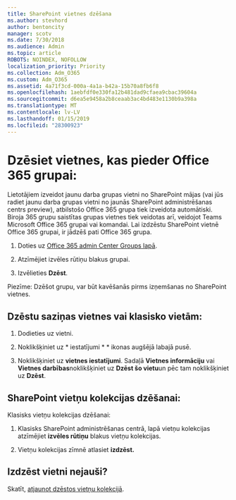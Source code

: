 ```yaml
---
title: SharePoint vietnes dzēšana
ms.author: stevhord
author: bentoncity
manager: scotv
ms.date: 7/30/2018
ms.audience: Admin
ms.topic: article
ROBOTS: NOINDEX, NOFOLLOW
localization_priority: Priority
ms.collection: Adm_O365
ms.custom: Adm_O365
ms.assetid: 4a71f3cd-000a-4a1a-b42a-15b70a8fb6f8
ms.openlocfilehash: 1aebfdf0e330fa12b481dad9cfaea9cbac39604a
ms.sourcegitcommit: d6ea5e9458a2b8ceaab3ac4bd483e1130b9a398a
ms.translationtype: MT
ms.contentlocale: lv-LV
ms.lasthandoff: 01/15/2019
ms.locfileid: "28300923"
---
```

# <a name="delete-sites-that-belong-to-an-office-365-group"></a>Dzēsiet vietnes, kas pieder Office 365 grupai:

Lietotājiem izveidot jaunu darba grupas vietni no SharePoint mājas (vai jūs radiet jaunu darba grupas vietni no jaunās SharePoint administrēšanas centrs preview), atbilstošo Office 365 grupa tiek izveidota automātiski. Biroja 365 grupu saistītas grupas vietnes tiek veidotas arī, veidojot Teams Microsoft Office 365 grupai vai komandai. Lai izdzēstu SharePoint vietnē Office 365 grupai, ir jādzēš pati Office 365 grupa. 
  
1. Doties uz [Office 365 admin Center Groups lapā](https://portal.office.com/adminportal/home#/groups).
    
2. Atzīmējiet izvēles rūtiņu blakus grupai.
    
3. Izvēlieties **Dzēst**.
    
Piezīme: Dzēšot grupu, var būt kavēšanās pirms izņemšanas no SharePoint vietnes.
  
## <a name="delete-communication-sites-or-classic-sites"></a>Dzēstu saziņas vietnes vai klasisko vietām:

1. Dodieties uz vietni.
  
2. Noklikšķiniet uz * iestatījumi * * ikonas augšējā labajā pusē. 
  
3. Noklikšķiniet uz **vietnes iestatījumi**. Sadaļā **Vietnes informāciju** vai **Vietnes darbības**noklikšķiniet uz **Dzēst šo vietu**un pēc tam noklikšķiniet uz **Dzēst**.
  
## <a name="delete-a-sharepoint-site-collection"></a>SharePoint vietņu kolekcijas dzēšanai:

Klasisks vietņu kolekcijas dzēšanai:
  
1. Klasisks SharePoint administrēšanas centrā, lapā vietņu kolekcijas atzīmējiet **izvēles rūtiņu** blakus vietņu kolekcijas. 
    
2. Vietņu kolekcijas zīmnē atlasiet **izdzēst.**
    
## <a name="deleted-a-site-by-accident"></a>Izdzēst vietni nejauši?

Skatīt, [atjaunot dzēstos vietņu kolekcijā](https://go.microsoft.com/fwlink/?linkid=867660).
  

